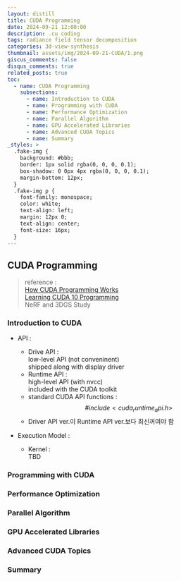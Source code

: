 ```yaml
---
layout: distill
title: CUDA Programming
date: 2024-09-21 12:00:00
description: .cu coding
tags: radiance field tensor decomposition
categories: 3d-view-synthesis
thumbnail: assets/img/2024-09-21-CUDA/1.png
giscus_comments: false
disqus_comments: true
related_posts: true
toc:
  - name: CUDA Programming
    subsections:
      - name: Introduction to CUDA
      - name: Programming with CUDA
      - name: Performance Optimization
      - name: Parallel Algorithm
      - name: GPU Accelerated Libraries
      - name: Advanced CUDA Topics
      - name: Summary
_styles: >
  .fake-img {
    background: #bbb;
    border: 1px solid rgba(0, 0, 0, 0.1);
    box-shadow: 0 0px 4px rgba(0, 0, 0, 0.1);
    margin-bottom: 12px;
  }
  .fake-img p {
    font-family: monospace;
    color: white;
    text-align: left;
    margin: 12px 0;
    text-align: center;
    font-size: 16px;
  }
---
```


## CUDA Programming

> reference :  
[How CUDA Programming Works](https://www.youtube.com/watch?v=n6M8R8-PlnE&t=557s)  
[Learning CUDA 10 Programming](https://www.youtube.com/watch?v=ot1wyQCutSA&list=PLTgRMOcmRb3O5Xc8PJckYdbyCr5HPGx4e)  
NeRF and 3DGS Study

### Introduction to CUDA

- API :  
  - Drive API :  
  low-level API (not conveninent)  
  shipped along with display driver
  - Runtime API :  
  high-level API (with nvcc)  
  included with the CUDA toolkit
  - standard CUDA API functions :  
  $$\#include <cuda_runtime_api.h>$$
  - Driver API ver.이 Runtime API ver.보다 최신꺼여야 함

- Execution Model :  
  - Kernel :  
  TBD


### Programming with CUDA

### Performance Optimization

### Parallel Algorithm

### GPU Accelerated Libraries

### Advanced CUDA Topics

### Summary

